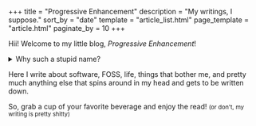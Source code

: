 +++
title = "Progressive Enhancement"
description = "My writings, I suppose."
sort_by = "date"
template = "article_list.html"
page_template = "article.html"
paginate_by = 10
+++

Hii! Welcome to my little blog, *Progressive Enhancement*!

<details>
<summary>Why such a stupid name?</summary>

[Progressive Enhancement"] (https://developer.mozilla.org/en-US/docs/Glossary/Progressive_Enhancement) is a web dev term that means that a certain website provides all the essential features to as many users as possible, while providing the full and best experience to users of modern browsers. This term fits my blog well, as this whole blog is progressively enhanced, and so is my writing over time. Baby steps, but steps nonetheless.
</details>

Here I write about software, FOSS, life, things that bother me, and pretty much anything else that spins around in my head and gets to be written down.

So, grab a cup of your favorite beverage and enjoy the read! <small>(or don't, my writing is pretty shitty)</small>
